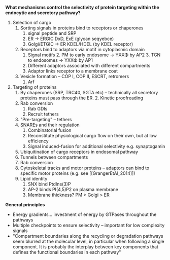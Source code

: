 **What mechanisms control the selectivity of protein targeting within the endocytic and secretory pathway?**

1. Selection of cargo 
	1. Sorting signals in proteins bind to receptors or chaperones
		1. signal peptide and SRP 
		2. ER -> ERGIC DxD, ExE (glycan seqyebce)
		3. Golgi/ETGIC -> ER KDEL/HDEL (by KDEL receptor)
	2. Receptors bind to adaptors via motif in cytoplasmic domain 
		1. Signal motifs
			2. PM to early endosome -> YXXΦ by AP2
			3. TGN to endosomes -> YXXΦ by AP1 
		2. Different adaptors associated with different compartments 
		3. Adaptor links receptor to a membrane coat 
	4. Vesicle formation – COP I, COP II, ESCRT, retromers 
		1. Arf 
2. Targeting of proteins 
	1. By chaperones (SRP, TRC40, SGTA etc) – technically all secretory proteins must pass through the ER. 
		2. Kinetic proofreading
	2. Rab conversion 
		1. Rab GDIs 
		2. Recruit tethers 
	3. "Pre-targeting" – tethers
	4. SNAREs and their regulation 
		1. Combinatorial fusion
		2. Reconstitute physiological cargo flow on their own, but at low efficiency
		3. Signal induced-fusion for additional selectivity e.g. synaptogamin 
	5. Ubiquitination of cargo receptors in endosomal pathway 
	6. Tunnels between compartments 
	7. Rab conversion 
	8. Cytoskeletal tracks and motor proteins – adaptors can bind to specific motor proteins (e.g. see [[GrangerEtAl_2014]])
	9. Lipid identity
		1. SNX bind PtdIns(3)P
		2. AP-2 binds PI(4,5)P2 on plasma membrane 
		3. Membrane thickness? PM > Golgi > ER 

**General principles**
- Energy gradients... investment of energy by GTPases throughout the pathways 
- Multiple checkpoints to ensure selectivity – important for low complexity signals 
- "Compartment boundaries along the recycling or degradation pathways seem blurred at the molecular level, in particular when following a single component. It is probably the interplay between key components that defines the functional boundaries in each pathway"